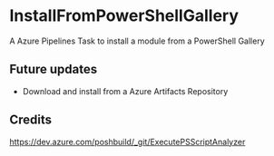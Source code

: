 # InstallFromPowerShellGallery

A Azure Pipelines Task to install a module from a PowerShell Gallery

## Future updates

* Download and install from a Azure Artifacts Repository

## Credits

<https://dev.azure.com/poshbuild/_git/ExecutePSScriptAnalyzer>
